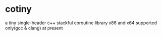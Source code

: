# cotiny
a tiny single-header c++ stackful coroutine library
x86 and x64 supported only(gcc & clang) at present

